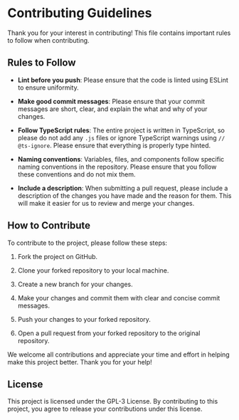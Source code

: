 # Contributing Guidelines

Thank you for your interest in contributing! This file contains important rules to follow when contributing.

## Rules to Follow

- **Lint before you push**: Please ensure that the code is linted using ESLint to ensure uniformity.

- **Make good commit messages**: Please ensure that your commit messages are short, clear, and explain the what and why of your changes.

- **Follow TypeScript rules**: The entire project is written in TypeScript, so please do not add any `.js` files or ignore TypeScript warnings using `// @ts-ignore`. Please ensure that everything is properly type hinted.

- **Naming conventions**: Variables, files, and components follow specific naming conventions in the repository. Please ensure that you follow these conventions and do not mix them.

- **Include a description**: When submitting a pull request, please include a description of the changes you have made and the reason for them. This will make it easier for us to review and merge your changes.


## How to Contribute

To contribute to the project, please follow these steps:

1. Fork the project on GitHub.

2. Clone your forked repository to your local machine.

3. Create a new branch for your changes.

4. Make your changes and commit them with clear and concise commit messages.

5. Push your changes to your forked repository.

6. Open a pull request from your forked repository to the original repository.

We welcome all contributions and appreciate your time and effort in helping make this project better. Thank you for your help!

## License

This project is licensed under the GPL-3 License. By contributing to this project, you agree to release your contributions under this license.
